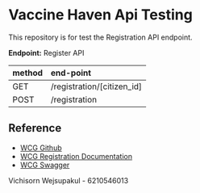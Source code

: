 # Vaccine Haven Api Testing

This repository is for test the Registration API endpoint.

**Endpoint:** Register API

| method | end-point                  |
| :----- | :------------------------- |
| GET    | /registration/[citizen_id] |
| POST   | /registration              |

## Reference

- [WCG Github](https://github.com/WorldClassProgrammers/Government-APIs)
- [WCG Registration Documentation](https://wcg-apis.herokuapp.com/document/registration)
- [WCG Swagger](https://wcg-apis.herokuapp.com/api-doc/)

Vichisorn Wejsupakul - 6210546013
